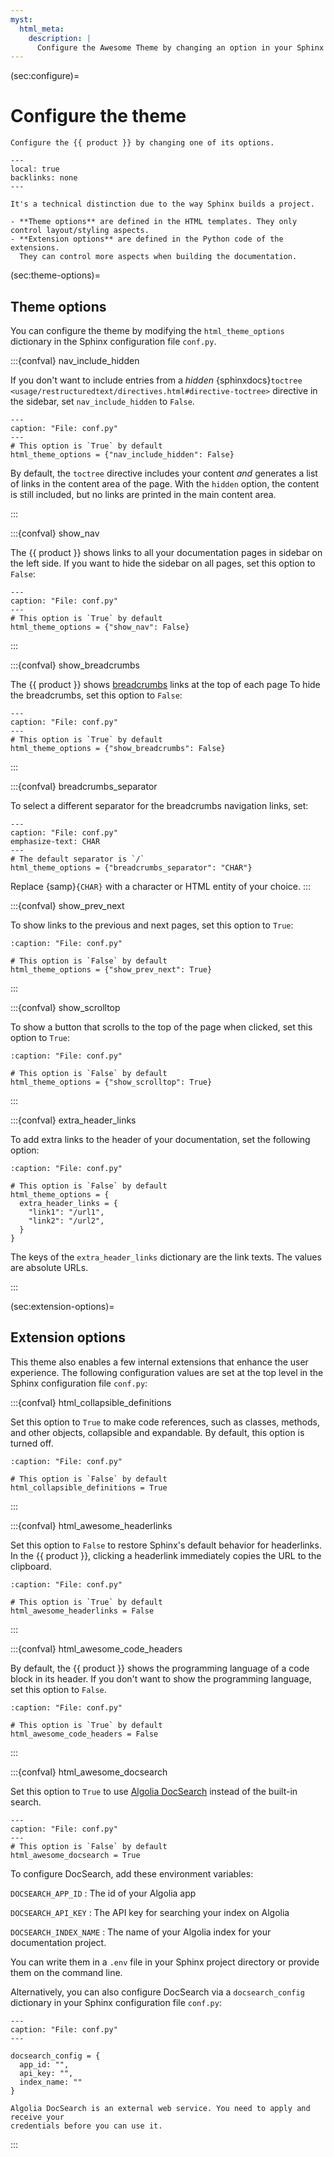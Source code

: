 ```yaml
---
myst:
  html_meta:
    description: |
      Configure the Awesome Theme by changing an option in your Sphinx configuration file.
---
```


(sec:configure)=

# Configure the theme

```{rst-class} lead
Configure the {{ product }} by changing one of its options.
```

```{contents} On this page
---
local: true
backlinks: none
---
```

```{admonition} What's the difference between theme and extension options?
It's a technical distinction due to the way Sphinx builds a project.

- **Theme options** are defined in the HTML templates. They only control layout/styling aspects.
- **Extension options** are defined in the Python code of the extensions.
  They can control more aspects when building the documentation.
```

(sec:theme-options)=

## Theme options

You can configure the theme by modifying the `html_theme_options` dictionary in the
Sphinx configuration file `conf.py`.

:::{confval} nav_include_hidden

<!-- vale Awesome.SpellCheck = NO -->

If you don't want to include entries from a _hidden_
{sphinxdocs}`toctree <usage/restructuredtext/directives.html#directive-toctree>`
directive in the sidebar, set `nav_include_hidden` to `False`.

```{code-block} python
---
caption: "File: conf.py"
---
# This option is `True` by default
html_theme_options = {"nav_include_hidden": False}
```

By default, the `toctree` directive includes your content _and_ generates a list of links in the content
area of the page. With the `hidden` option, the content is still included,
but no links are printed in the main content area.

<!-- vale Awesome.SpellCheck = YES -->

:::

:::{confval} show_nav

The {{ product }} shows links to all your documentation pages in sidebar on the left
side.
If you want to hide the sidebar on all pages, set this option to `False`:

```{code-block} python
---
caption: "File: conf.py"
---
# This option is `True` by default
html_theme_options = {"show_nav": False}
```

:::

:::{confval} show_breadcrumbs

The {{ product }} shows
[breadcrumbs](https://en.wikipedia.org/wiki/Breadcrumb_navigation)
links at the top of each page
To hide the breadcrumbs, set this option to `False`:

```{code-block} python
---
caption: "File: conf.py"
---
# This option is `True` by default
html_theme_options = {"show_breadcrumbs": False}
```

:::

:::{confval} breadcrumbs_separator

To select a different separator for the breadcrumbs navigation links,
set:

```{code-block} python
---
caption: "File: conf.py"
emphasize-text: CHAR
---
# The default separator is `/`
html_theme_options = {"breadcrumbs_separator": "CHAR"}
```

Replace {samp}`{CHAR}` with a character or HTML entity of your choice.
:::

:::{confval} show_prev_next

To show links to the previous and next pages, set this option to `True`:

```{code-block} python
:caption: "File: conf.py"

# This option is `False` by default
html_theme_options = {"show_prev_next": True}
```

:::

<!-- vale Awesome.SpellCheck = NO -->

:::{confval} show_scrolltop

<!-- vale Awesome.SpellCheck = YES -->

To show a button that scrolls to the top of the page when clicked,
set this option to `True`:

```{code-block} python
:caption: "File: conf.py"

# This option is `False` by default
html_theme_options = {"show_scrolltop": True}
```

:::

:::{confval} extra_header_links

To add extra links to the header of your documentation, set the following option:

```{code-block} python
:caption: "File: conf.py"

# This option is `False` by default
html_theme_options = {
  extra_header_links = {
    "link1": "/url1",
    "link2": "/url2",
  }
}
```

The keys of the `extra_header_links` dictionary are the link texts.
The values are absolute URLs.

:::

(sec:extension-options)=

## Extension options

This theme also enables a few internal extensions that enhance the user experience. The
following configuration values are set at the top level in the Sphinx
configuration file `conf.py`:

<!-- vale Awesome.SpellCheck = NO -->

:::{confval} html_collapsible_definitions

<!-- vale Awesome.SpellCheck = YES -->

Set this option to `True` to make code references, such as classes, methods, and other
objects, collapsible and expandable. By default, this option is turned off.

```{code-block} python
:caption: "File: conf.py"

# This option is `False` by default
html_collapsible_definitions = True
```

:::

<!-- vale Awesome.SpellCheck = NO -->

:::{confval} html_awesome_headerlinks

Set this option to `False` to restore Sphinx's default behavior for headerlinks.
In the {{ product }}, clicking a headerlink immediately copies the URL to the clipboard.

<!-- vale Awesome.SpellCheck = YES -->

```{code-block} python
:caption: "File: conf.py"

# This option is `True` by default
html_awesome_headerlinks = False
```

:::

<!-- vale Awesome.SpellCheck = NO -->

:::{confval} html_awesome_code_headers

<!-- vale Awesome.SpellCheck = YES -->

By default, the {{ product }} shows the programming language
of a code block in its header.
If you don't want to show the programming language, set this option to `False`.

```{code-block} python
:caption: "File: conf.py"

# This option is `True` by default
html_awesome_code_headers = False
```

:::

<!-- vale Awesome.SpellCheck = NO -->

:::{confval} html_awesome_docsearch

<!-- vale Awesome.SpellCheck = YES -->

Set this option to `True` to use [Algolia DocSearch](https://docsearch.algolia.com/)
instead of the built-in search.

```{code-block} python
---
caption: "File: conf.py"
---
# This option is `False` by default
html_awesome_docsearch = True
```

To configure DocSearch, add these environment variables:

<!-- vale Google.Colons = NO -->

`DOCSEARCH_APP_ID`
: The id of your Algolia app

`DOCSEARCH_API_KEY`
: The API key for searching your index on Algolia

`DOCSEARCH_INDEX_NAME`
: The name of your Algolia index for your documentation project.

<!-- vale Google.Colons = YES -->

You can write them in a `.env` file in your Sphinx project directory
or provide them on the command line.

Alternatively, you can also configure DocSearch via a `docsearch_config` dictionary in
your Sphinx configuration file `conf.py`:

```{code-block} python
---
caption: "File: conf.py"
---

docsearch_config = {
  app_id: "",
  api_key: "",
  index_name: ""
}
```

```{note}
Algolia DocSearch is an external web service. You need to apply and receive your
credentials before you can use it.
```

:::
